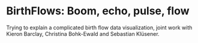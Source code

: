 # BirthFlows: Boom, echo, pulse, flow
Trying to explain a complicated birth flow data visualization, joint work with Kieron Barclay, Christina Bohk-Ewald and Sebastian Klüsener.

